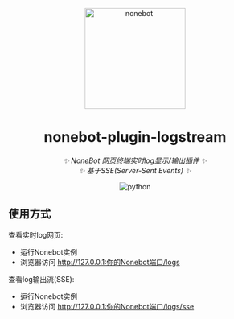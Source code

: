 <p align="center">
  <a href="https://nonebot.dev/"><img src="https://nonebot.dev/logo.png" width="200" height="200" alt="nonebot"></a>
</p>

<div align="center">

# nonebot-plugin-logstream

_✨ NoneBot 网页终端实时log显示/输出插件 ✨_ 
<br>
_✨ 基于SSE(Server-Sent Events) ✨_


</div>

<p align="center">
  <img src="https://img.shields.io/badge/python-3.8+-blue.svg" alt="python">
</p>

## 使用方式

查看实时log网页:

- 运行Nonebot实例
- 浏览器访问 http://127.0.0.1:你的Nonebot端口/logs 

查看log输出流(SSE):

- 运行Nonebot实例
- 浏览器访问 http://127.0.0.1:你的Nonebot端口/logs/sse